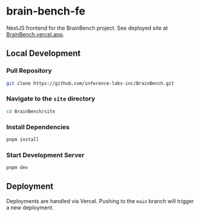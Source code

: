 # brain-bench-fe

NextJS frontend for the BrainBench project. See deployed site at [BrainBench.vercel.app](https://BrainBench.vercel.app).

## Local Development

### Pull Repository

```zsh
git clone https://github.com/inference-labs-inc/BrainBench.git
```

### Navigate to the `site` directory

```zsh
cd BrainBench/site
```

### Install Dependencies

```zsh
pnpm install
```

### Start Development Server

```zsh
pnpm dev
```

## Deployment

Deployments are handled via Vercel. Pushing to the `main` branch will trigger a new deployment.
